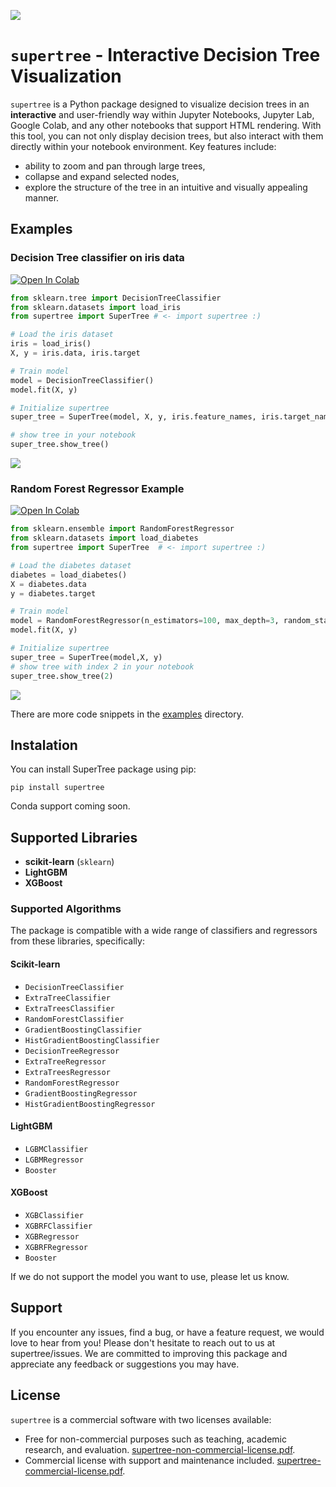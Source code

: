 ![](https://raw.githubusercontent.com/mljar/supertree/main/media/supertree2.gif)

# `supertree` - Interactive Decision Tree Visualization

`supertree` is a Python package designed to visualize decision trees in an **interactive** and user-friendly way within Jupyter Notebooks, Jupyter Lab, Google Colab, and any other notebooks that support HTML rendering. With this tool, you can not only display decision trees, but also interact with them directly within your notebook environment. Key features include:
- ability to zoom and pan through large trees,
- collapse and expand selected nodes, 
- explore the structure of the tree in an intuitive and visually appealing manner.

## Examples

### Decision Tree classifier on iris data 

<a target="_blank" href="https://colab.research.google.com/drive/1f2Xu8CwbXaT33hvh-ze0JK3sBSpXBt5T?usp=sharing">
  <img src="https://colab.research.google.com/assets/colab-badge.svg" alt="Open In Colab"/>
</a>

```python
from sklearn.tree import DecisionTreeClassifier
from sklearn.datasets import load_iris
from supertree import SuperTree # <- import supertree :)

# Load the iris dataset
iris = load_iris()
X, y = iris.data, iris.target

# Train model
model = DecisionTreeClassifier()
model.fit(X, y)

# Initialize supertree
super_tree = SuperTree(model, X, y, iris.feature_names, iris.target_names)

# show tree in your notebook
super_tree.show_tree()
```

![](https://raw.githubusercontent.com/mljar/supertree/main/media/classifier.png)

### Random Forest Regressor Example

<a target="_blank" href="https://colab.research.google.com/drive/1nR7GlrIKcMQYdnMm_duY7a6vscyqTCMj?usp=sharing">
  <img src="https://colab.research.google.com/assets/colab-badge.svg" alt="Open In Colab"/>
</a>

```python
from sklearn.ensemble import RandomForestRegressor
from sklearn.datasets import load_diabetes
from supertree import SuperTree  # <- import supertree :)

# Load the diabetes dataset
diabetes = load_diabetes()
X = diabetes.data
y = diabetes.target

# Train model
model = RandomForestRegressor(n_estimators=100, max_depth=3, random_state=42)
model.fit(X, y)

# Initialize supertree
super_tree = SuperTree(model,X, y)
# show tree with index 2 in your notebook
super_tree.show_tree(2)
```

![](https://raw.githubusercontent.com/mljar/supertree/main/media/regressor.png)

There are more code snippets in the [examples](examples) directory.



## Instalation
You can install SuperTree package using pip:

```
pip install supertree
```

Conda support coming soon.

## Supported Libraries

- **scikit-learn** (`sklearn`)
- **LightGBM**
- **XGBoost**

### Supported Algorithms

The package is compatible with a wide range of classifiers and regressors from these libraries, specifically:

#### Scikit-learn
- `DecisionTreeClassifier`
- `ExtraTreeClassifier`
- `ExtraTreesClassifier`
- `RandomForestClassifier`
- `GradientBoostingClassifier`
- `HistGradientBoostingClassifier`
- `DecisionTreeRegressor`
- `ExtraTreeRegressor`
- `ExtraTreesRegressor`
- `RandomForestRegressor`
- `GradientBoostingRegressor`
- `HistGradientBoostingRegressor`

#### LightGBM
- `LGBMClassifier`
- `LGBMRegressor`
- `Booster`

#### XGBoost
- `XGBClassifier`
- `XGBRFClassifier`
- `XGBRegressor`
- `XGBRFRegressor`
- `Booster`

If we do not support the model you want to use, please let us know.

## Support

If you encounter any issues, find a bug, or have a feature request, we would love to hear from you! Please don't hesitate to reach out to us at supertree/issues. We are committed to improving this package and appreciate any feedback or suggestions you may have.

## License 

`supertree` is a commercial software with two licenses available:

- Free for non-commercial purposes such as teaching, academic research, and evaluation. [supertree-non-commercial-license.pdf](supertree-non-commercial-license.pdf).
- Commercial license with support and maintenance included. [supertree-commercial-license.pdf](supertree-commercial-license.pdf).

